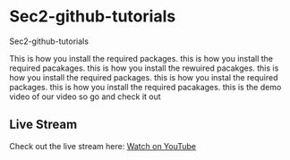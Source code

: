 # Sec2-github-tutorials
 Sec2-github-tutorials

 This is how you install the required packages.
 this is how you install the required pacakages.
 this is how you install the rewuired pacakges.
 this is how you install the required packages.
 this is how you instal the required packages.
this is how you install the required pacakages.
this is the demo video of our video so go and check it out

## Live Stream

Check out the live stream here: [Watch on YouTube](https://www.youtube.com/live/rtDKO1r7Vtw?si=jleXT09koMiJWbpq)
